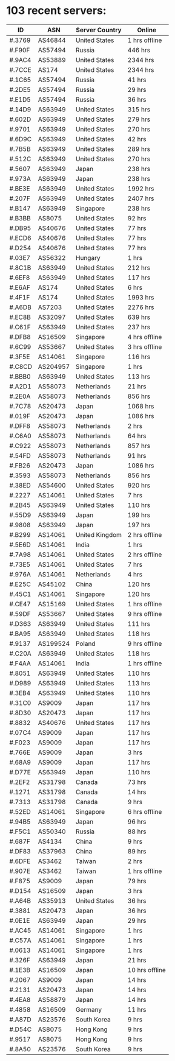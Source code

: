 # 103 recent servers:

| ID | ASN | Server Country | Online |
| ------ | ------ | ------ | ------ |
| #.3769 | AS46844 | United States | 1 hrs offline |
| #.F90F | AS57494 | Russia | 446 hrs |
| #.9AC4 | AS53889 | United States | 2344 hrs |
| #.7CCE | AS174 | United States | 2344 hrs |
| #.1C65 | AS57494 | Russia | 41 hrs |
| #.2DE5 | AS57494 | Russia | 29 hrs |
| #.E1D5 | AS57494 | Russia | 36 hrs |
| #.14D9 | AS63949 | United States | 315 hrs |
| #.602D | AS63949 | United States | 279 hrs |
| #.9701 | AS63949 | United States | 270 hrs |
| #.6D9C | AS63949 | United States | 42 hrs |
| #.7B5B | AS63949 | United States | 289 hrs |
| #.512C | AS63949 | United States | 270 hrs |
| #.5607 | AS63949 | Japan | 238 hrs |
| #.973A | AS63949 | Japan | 238 hrs |
| #.BE3E | AS63949 | United States | 1992 hrs |
| #.207F | AS63949 | United States | 2407 hrs |
| #.B147 | AS63949 | Singapore | 238 hrs |
| #.B3BB | AS8075 | United States | 92 hrs |
| #.DB95 | AS40676 | United States | 77 hrs |
| #.ECD6 | AS40676 | United States | 77 hrs |
| #.D254 | AS40676 | United States | 77 hrs |
| #.03E7 | AS56322 | Hungary | 1 hrs |
| #.8C1B | AS63949 | United States | 212 hrs |
| #.6EF8 | AS63949 | United States | 117 hrs |
| #.E6AF | AS174 | United States | 6 hrs |
| #.4F1F | AS174 | United States | 1993 hrs |
| #.A6DB | AS7203 | United States | 2276 hrs |
| #.EC8B | AS32097 | United States | 639 hrs |
| #.C61F | AS63949 | United States | 237 hrs |
| #.DFB8 | AS16509 | Singapore | 4 hrs offline |
| #.6C99 | AS53667 | United States | 3 hrs offline |
| #.3F5E | AS14061 | Singapore | 116 hrs |
| #.C8CD | AS204957 | Singapore | 1 hrs |
| #.BBB0 | AS63949 | United States | 113 hrs |
| #.A2D1 | AS58073 | Netherlands | 21 hrs |
| #.2E0A | AS58073 | Netherlands | 856 hrs |
| #.7C78 | AS20473 | Japan | 1068 hrs |
| #.019F | AS20473 | Japan | 1086 hrs |
| #.DFF8 | AS58073 | Netherlands | 2 hrs |
| #.C6A0 | AS58073 | Netherlands | 64 hrs |
| #.C922 | AS58073 | Netherlands | 857 hrs |
| #.54FD | AS58073 | Netherlands | 91 hrs |
| #.FB26 | AS20473 | Japan | 1086 hrs |
| #.3593 | AS58073 | Netherlands | 856 hrs |
| #.38ED | AS54600 | United States | 920 hrs |
| #.2227 | AS14061 | United States | 7 hrs |
| #.2B45 | AS63949 | United States | 110 hrs |
| #.55D9 | AS63949 | Japan | 199 hrs |
| #.9808 | AS63949 | Japan | 197 hrs |
| #.B299 | AS14061 | United Kingdom | 2 hrs offline |
| #.5E6D | AS14061 | India | 1 hrs |
| #.7A98 | AS14061 | United States | 2 hrs offline |
| #.73E5 | AS14061 | United States | 7 hrs |
| #.976A | AS14061 | Netherlands | 4 hrs |
| #.E25C | AS45102 | China | 120 hrs |
| #.45C1 | AS14061 | Singapore | 120 hrs |
| #.CE47 | AS15169 | United States | 1 hrs offline |
| #.59DF | AS53667 | United States | 9 hrs offline |
| #.D363 | AS63949 | United States | 111 hrs |
| #.BA95 | AS63949 | United States | 118 hrs |
| #.9137 | AS199524 | Poland | 9 hrs offline |
| #.C20A | AS63949 | United States | 118 hrs |
| #.F4AA | AS14061 | India | 1 hrs offline |
| #.8051 | AS63949 | United States | 110 hrs |
| #.D989 | AS63949 | United States | 113 hrs |
| #.3EB4 | AS63949 | United States | 110 hrs |
| #.31C0 | AS9009 | Japan | 117 hrs |
| #.8D30 | AS20473 | Japan | 117 hrs |
| #.8832 | AS40676 | United States | 117 hrs |
| #.07C4 | AS9009 | Japan | 117 hrs |
| #.F023 | AS9009 | Japan | 117 hrs |
| #.766E | AS9009 | Japan | 3 hrs |
| #.68A9 | AS9009 | Japan | 117 hrs |
| #.D77E | AS63949 | Japan | 110 hrs |
| #.2EF2 | AS31798 | Canada | 73 hrs |
| #.1271 | AS31798 | Canada | 14 hrs |
| #.7313 | AS31798 | Canada | 9 hrs |
| #.52ED | AS14061 | Singapore | 6 hrs offline |
| #.94B5 | AS63949 | Japan | 96 hrs |
| #.F5C1 | AS50340 | Russia | 88 hrs |
| #.687F | AS4134 | China | 9 hrs |
| #.DF83 | AS37963 | China | 89 hrs |
| #.6DFE | AS3462 | Taiwan | 2 hrs |
| #.907E | AS3462 | Taiwan | 1 hrs offline |
| #.F875 | AS9009 | Japan | 79 hrs |
| #.D154 | AS16509 | Japan | 3 hrs |
| #.A64B | AS35913 | United States | 36 hrs |
| #.3881 | AS20473 | Japan | 36 hrs |
| #.0E1E | AS63949 | Japan | 29 hrs |
| #.AC45 | AS14061 | Singapore | 1 hrs |
| #.C57A | AS14061 | Singapore | 1 hrs |
| #.0613 | AS14061 | Singapore | 1 hrs |
| #.326F | AS63949 | Japan | 21 hrs |
| #.1E3B | AS16509 | Japan | 10 hrs offline |
| #.2067 | AS9009 | Japan | 14 hrs |
| #.2131 | AS20473 | Japan | 14 hrs |
| #.4EA8 | AS58879 | Japan | 14 hrs |
| #.4858 | AS16509 | Germany | 11 hrs |
| #.A87D | AS23576 | South Korea | 9 hrs |
| #.D54C | AS8075 | Hong Kong | 9 hrs |
| #.9517 | AS8075 | Hong Kong | 9 hrs |
| #.8A50 | AS23576 | South Korea | 9 hrs |

